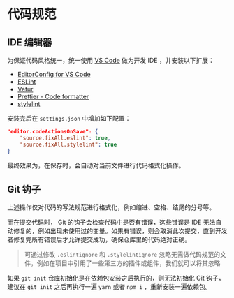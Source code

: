 # 代码规范

## IDE 编辑器

为保证代码风格统一，统一使用 [VS Code](https://code.visualstudio.com/) 做为开发 IDE ，并安装以下扩展：

- [EditorConfig for VS Code](https://marketplace.visualstudio.com/items?itemName=EditorConfig.EditorConfig)
- [ESLint](https://marketplace.visualstudio.com/items?itemName=dbaeumer.vscode-eslint)
- [Vetur](https://marketplace.visualstudio.com/items?itemName=octref.vetur)
- [Prettier - Code formatter](https://marketplace.visualstudio.com/items?itemName=esbenp.prettier-vscode)
- [stylelint](https://marketplace.visualstudio.com/items?itemName=stylelint.vscode-stylelint)

安装完后在 `settings.json` 中增加如下配置：

```json
"editor.codeActionsOnSave": {
	"source.fixAll.eslint": true,
	"source.fixAll.stylelint": true
}
```

最终效果为，在保存时，会自动对当前文件进行代码格式化操作。

## Git 钩子

上述操作仅对代码的写法规范进行格式化，例如缩进、空格、结尾的分号等。

而在提交代码时， Git 的钩子会检查代码中是否有错误，这些错误是 IDE 无法自动修复的，例如出现未使用过的变量。如果有错误，则会取消此次提交，直到开发者修复完所有错误后才允许提交成功，确保仓库里的代码绝对正确。

> 可通过修改 `.eslintignore` 和 `.stylelintignore` 忽略无需做代码规范的文件，例如在项目中引用了一些第三方的插件或组件，我们就可以将其忽略

如果 `git init` 仓库初始化是在依赖包安装之后执行的，则无法初始化 Git 钩子，建议在 `git init` 之后再执行一遍 `yarn` 或者 `npm i` ，重新安装一遍依赖包。